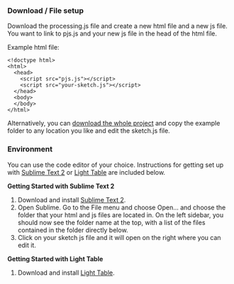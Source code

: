 ### Download / File setup

Download the processing.js file and create a new html file and a new js file. You want to link to pjs.js and your new js file in the head of the html file.

Example html file:
```
<!doctype html>
<html>
  <head>
    <script src="pjs.js"></script>
    <script src="your-sketch.js"></script>
  </head>
  <body>
  </body>
</html>
```

Alternatively, you can [download the whole project](https://github.com/lmccart/processing-js/archive/master.zip) and copy the example folder to any location you like and edit the sketch.js file.


### Environment

You can use the code editor of your choice. Instructions for getting set up with [Sublime Text 2](http://www.sublimetext.com/) or [Light Table](www.lighttable.com) are included below.

**Getting Started with Sublime Text 2**

1. Download and install [Sublime Text 2](http://www.sublimetext.com/).
2. Open Sublime. Go to the File menu and choose Open... and choose the folder that your html and js files are located in. On the left sidebar, you should now see the folder name at the top, with a list of the files contained in the folder directly below.
3. Click on your sketch js file and it will open on the right where you can edit it.


**Getting Started with Light Table**

1. Download and install [Light Table](www.lighttable.com).
